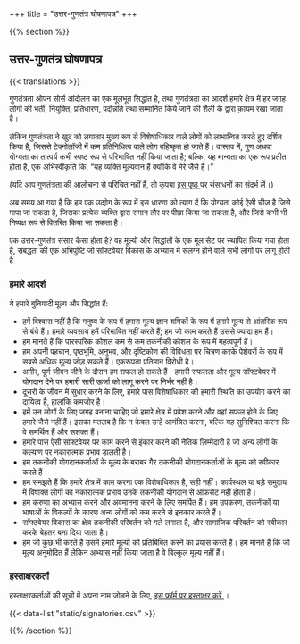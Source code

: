 
+++
title = "उत्तर-गुणतंत्र घोषणापत्र"
+++

{{% section %}}

## उत्तर-गुणतंत्र घोषणापत्र

{{< translations >}}

गुणतंत्रता ओपन सोर्स आंदोलन का एक मूलभूत सिद्धांत है, तथा गुणतंत्रता का आदर्श हमारे क्षेत्र में हर जगह लोगों की भर्ती, नियुक्ति, प्रतिधारण, पदोन्नति तथा सम्मानित किये जाने की शैली के द्वारा क़ायम रखा जाता है।

लेकिन गुणतंत्रता ने खुद को लगातार मुख्य रूप से विशेषाधिकार वाले लोगों को लाभान्वित करते हुए दर्शित किया है, जिससे टेक्नोलॉजी में कम प्रतिनिधित्व वाले लोग बहिष्कृत हो जाते हैं। वास्तव में, गुण अथवा योग्यता का तात्पर्य कभी स्पष्ट रूप से परिभाषित नहीं किया जाता है; बल्कि, यह मान्यता का एक रूप प्रतीत होता है, एक अभिस्वीकृति कि, “यह व्यक्ति मूल्यवान हैं क्योंकि वे मेरे जैसे हैं।”

(यदि आप गुणतंत्रता की आलोचना से परिचित नहीं हैं, तो कृपया <a href="/meritocracy/"> इस पृष्ठ </a> पर संसाधनों का संदर्भ लें।)

अब समय आ गया है कि हम एक उद्योग के रूप में इस धारणा को त्याग दें कि योग्यता कोई ऐसी चीज़ है जिसे मापा जा सकता है, जिसका प्रत्येक व्यक्ति द्वारा समान तौर पर पीछा किया जा सकता है, और जिसे कभी भी निष्पक्ष रूप से वितरित किया जा सकता है।

एक उत्तर-गुणतंत्र संसार कैसा होता है? वह मूल्यों और सिद्धांतों के एक मूल सेट पर स्थापित किया गया होता है, संबद्धता की एक अभिपुष्टि जो सॉफ्टवेयर विकास के अभ्यास में संलग्न होने वाले सभी लोगों पर लागू होती है.

### हमारे आदर्श

ये हमारे बुनियादी मूल्य और सिद्धांत हैं:

* हमें विश्वास नहीं है कि मनुष्य के रूप में हमारा मूल्य ज्ञान श्रमिकों के रूप में हमारे मूल्य से आंतरिक रूप से बंधे हैं। हमारे व्यवसाय हमें परिभाषित नहीं करते हैं; हम जो काम करते हैं उससे ज्यादा हम हैं।
* हम मानते हैं कि पारस्परिक कौशल कम से कम तकनीकी कौशल के रूप में महत्वपूर्ण हैं।
* हम अपनी पहचान, पृष्ठभूमि, अनुभव, और दृष्टिकोण की विविधता पर चित्रण करके पेशेवरों के रूप में सबसे अधिक मूल्य जोड़ सकते हैं। एकरूपता प्रतिमान विरोधी है।
* अमीर, पूर्ण जीवन जीने के दौरान हम सफल हो सकते हैं। हमारी सफलता और मूल्य सॉफ्टवेयर में योगदान देने पर हमारी सारी ऊर्जा को लागू करने पर निर्भर नहीं है।
* दूसरों के जीवन में सुधार करने के लिए, हमारे पास विशेषाधिकार की हमारी स्थिति का उपयोग करने का दायित्व है, हालांकि कमजोर है।
* हमें उन लोगों के लिए जगह बनाना चाहिए जो हमारे क्षेत्र में प्रवेश करने और वहां सफल होने के लिए हमारे जैसे नहीं हैं। इसका मतलब है कि न केवल उन्हें आमंत्रित करना, बल्कि यह सुनिश्चित करना कि वे समर्थित हैं और सशक्त हैं।
* हमारे पास ऐसी सॉफ्टवेयर पर काम करने से इंकार करने की नैतिक ज़िम्मेदारी है जो अन्य लोगों के कल्याण पर नकारात्मक प्रभाव डालती है।
* हम तकनीकी योगदानकर्ताओं के मूल्य के बराबर गैर तकनीकी योगदानकर्ताओं के मूल्य को स्वीकार करते हैं।
* हम समझते हैं कि हमारे क्षेत्र में काम करना एक विशेषाधिकार है, सही नहीं। कार्यस्थल या बड़े समुदाय में विषाक्त लोगों का नकारात्मक प्रभाव उनके तकनीकी योगदान से ऑफसेट नहीं होता है।
* हम करुणा का अभ्यास करने और अवमानना ​​करने के लिए समर्पित हैं। हम उपकरण, तकनीकों या भाषाओं के विकल्पों के कारण अन्य लोगों को कम करने से इनकार करते हैं।
* सॉफ्टवेयर विकास का क्षेत्र तकनीकी परिवर्तन को गले लगाता है, और सामाजिक परिवर्तन को स्वीकार करके बेहतर बना दिया जाता है।
* हम जो कुछ भी करते हैं उसमें हमारे मूल्यों को प्रतिबिंबित करने का प्रयास करते हैं। हम मानते हैं कि जो मूल्य अनुमोदित हैं लेकिन अभ्यास नहीं किया जाता है वे बिल्कुल मूल्य नहीं हैं।

### हस्ताक्षरकर्ता

<p class="callout">
  हस्ताक्षरकर्ताओं की सूची में अपना नाम जोड़ने के लिए, <a href="https://goo.gl/forms/9JT45K1iuKcBSPFj2"> इस फ़ॉर्म पर हस्ताक्षर करें </a>।
</p>

{{< data-list "static/signatories.csv" >}}

{{% /section %}}
